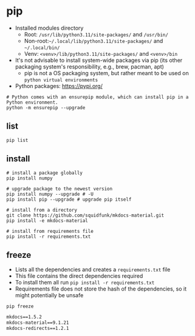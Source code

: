 # pip

- Installed modules directory
  - Root: `/usr/lib/python3.11/site-packages/` and `/usr/bin/`
  - Non-root:`~/.local/lib/python3.11/site-packages/` and `~/.local/bin/`
  - Venv: `<venv>/lib/python3.11/site-packages/` and `<venv>/bin`
- It's not advisable to install system-wide packages via pip (its other packaging system's responsibility, e.g., brew, pacman, apt)
  - pip is not a OS packaging system, but rather meant to be used on `python virtual environments`
- Python packages: <https://pypi.org/>

```shell
# Python comes with an ensurepip module, which can install pip in a Python environment.
python -m ensurepip --upgrade
```

## list

```shell
pip list
```

## install

```shell
# install a package globally
pip install numpy

# upgrade package to the newest version
pip install numpy --upgrade # -U
pip install pip --upgrade # upgrade pip itself

# install from a directory
git clone https://github.com/squidfunk/mkdocs-material.git
pip install -e mkdocs-material

# install from requirements file
pip install -r requirements.txt
```

## freeze

- Lists all the dependencies and creates a `requirements.txt` file
- This file contains the direct dependencies required
- To install them all run `pip install -r requirements.txt`
- Requirements file does not store the hash of the dependencies, so it might potentially be unsafe

```shell
pip freeze
```

```txt
mkdocs==1.5.2
mkdocs-material==9.1.21
mkdocs-redirects==1.2.1
```
